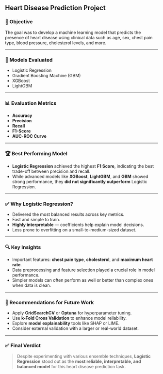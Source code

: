 ##  Heart Disease Prediction Project

### 🎯 Objective
The goal was to develop a machine learning model that predicts the presence of heart disease using clinical data such as age, sex, chest pain type, blood pressure, cholesterol levels, and more.

---

### 🤖 Models Evaluated
- Logistic Regression
- Gradient Boosting Machine (GBM)
- XGBoost
- LightGBM

---

### 📊 Evaluation Metrics
- **Accuracy**
- **Precision**
- **Recall**
- **F1-Score**
- **AUC-ROC Curve**

---

### 🏆 Best Performing Model
- **Logistic Regression** achieved the highest **F1 Score**, indicating the best trade-off between precision and recall.
- While advanced models like **XGBoost**, **LightGBM**, and **GBM** showed strong performance, they **did not significantly outperform** Logistic Regression.

---

### ✅ Why Logistic Regression?
- Delivered the most balanced results across key metrics.
- Fast and simple to train.
- **Highly interpretable** — coefficients help explain model decisions.
- Less prone to overfitting on a small-to-medium-sized dataset.

---

### 🔍 Key Insights
- Important features: **chest pain type**, **cholesterol**, and **maximum heart rate**.
- Data preprocessing and feature selection played a crucial role in model performance.
- Simpler models can often perform as well or better than complex ones when data is clean.

---

### 🚀 Recommendations for Future Work
- Apply **GridSearchCV** or **Optuna** for hyperparameter tuning.
- Use **k-Fold Cross Validation** to enhance model reliability.
- Explore **model explainability** tools like SHAP or LIME.
- Consider external validation with a larger or real-world dataset.

---

### ✅ Final Verdict
> Despite experimenting with various ensemble techniques, **Logistic Regression** stood out as the **most reliable, interpretable, and balanced model** for this heart disease prediction task.

